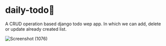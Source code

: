 # daily-todo📝
A CRUD operation based django todo wep app. In which we can add, delete or update already created list.

![Screenshot (1076)](https://user-images.githubusercontent.com/69438458/124455962-ccca0280-dda7-11eb-9021-e50185e71967.png)

